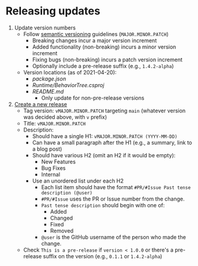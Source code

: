 # Releasing updates
1. Update version numbers
    - Follow [semantic versioning](https://semver.org/) guidelines (`MAJOR.MINOR.PATCH`)
        - Breaking changes incur a major version increment
        - Added functionality (non-breaking) incurs a minor version increment
        - Fixing bugs (non-breaking) incurs a patch version increment
        - Optionally include a pre-release suffix (e.g., `1.4.2-alpha`)
    - Version locations (as of 2021-04-20):
        - _package.json_
        - _Runtime/BehaviorTree.csproj_
        - _README.md_
            - Only update for non-pre-release versions
1. [Create a new release](https://github.com/asasine/BehaviorTree.NET/releases/new)
    - Tag version: `vMAJOR.MINOR.PATCH` targeting `main` (whatever version was decided above, with `v` prefix)
    - Title: `vMAJOR.MINOR.PATCH`
    - Description:
        - Should have a single H1: `vMAJOR.MINOR.PATCH (YYYY-MM-DD)`
        - Can have a small paragraph after the H1 (e.g., a summary, link to a blog post)
        - Should have various H2 (omit an H2 if it would be empty):
            - New Features
            - Bug Fixes
            - Internal
        - Use an unordered list under each H2
            - Each list item should have the format `#PR/#Issue Past tense description (@user)`
            - `#PR/#Issue` uses the PR or Issue number from the change.
            - `Past tense description` should begin with one of:
                - Added
                - Changed
                - Fixed
                - Removed
            - `@user` is the GitHub username of the person who made the change.
    - Check `This is a pre-release` if `version < 1.0.0` or there's a pre-release suffix on the version (e.g., `0.1.1` or `1.4.2-alpha`)
